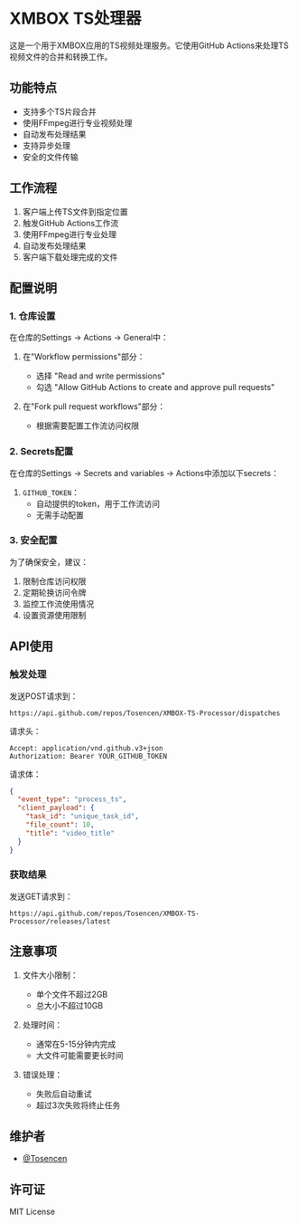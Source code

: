 # XMBOX TS处理器

这是一个用于XMBOX应用的TS视频处理服务。它使用GitHub Actions来处理TS视频文件的合并和转换工作。

## 功能特点

- 支持多个TS片段合并
- 使用FFmpeg进行专业视频处理
- 自动发布处理结果
- 支持异步处理
- 安全的文件传输

## 工作流程

1. 客户端上传TS文件到指定位置
2. 触发GitHub Actions工作流
3. 使用FFmpeg进行专业处理
4. 自动发布处理结果
5. 客户端下载处理完成的文件

## 配置说明

### 1. 仓库设置

在仓库的Settings -> Actions -> General中：

1. 在"Workflow permissions"部分：
   - 选择 "Read and write permissions"
   - 勾选 "Allow GitHub Actions to create and approve pull requests"

2. 在"Fork pull request workflows"部分：
   - 根据需要配置工作流访问权限

### 2. Secrets配置

在仓库的Settings -> Secrets and variables -> Actions中添加以下secrets：

1. `GITHUB_TOKEN`：
   - 自动提供的token，用于工作流访问
   - 无需手动配置

### 3. 安全配置

为了确保安全，建议：

1. 限制仓库访问权限
2. 定期轮换访问令牌
3. 监控工作流使用情况
4. 设置资源使用限制

## API使用

### 触发处理

发送POST请求到：
```
https://api.github.com/repos/Tosencen/XMBOX-TS-Processor/dispatches
```

请求头：
```
Accept: application/vnd.github.v3+json
Authorization: Bearer YOUR_GITHUB_TOKEN
```

请求体：
```json
{
  "event_type": "process_ts",
  "client_payload": {
    "task_id": "unique_task_id",
    "file_count": 10,
    "title": "video_title"
  }
}
```

### 获取结果

发送GET请求到：
```
https://api.github.com/repos/Tosencen/XMBOX-TS-Processor/releases/latest
```

## 注意事项

1. 文件大小限制：
   - 单个文件不超过2GB
   - 总大小不超过10GB

2. 处理时间：
   - 通常在5-15分钟内完成
   - 大文件可能需要更长时间

3. 错误处理：
   - 失败后自动重试
   - 超过3次失败将终止任务

## 维护者

- [@Tosencen](https://github.com/Tosencen)

## 许可证

MIT License
